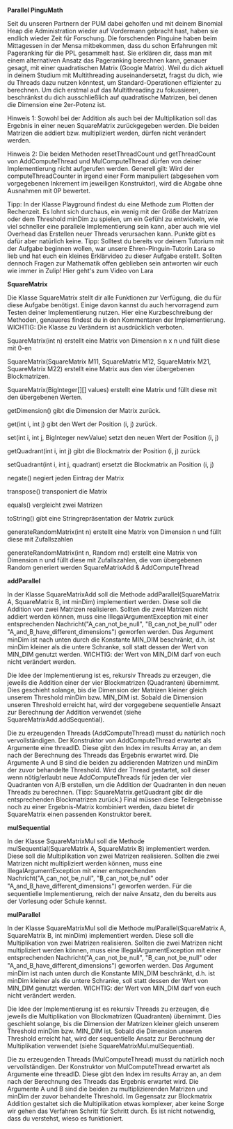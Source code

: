 **Parallel PinguMath**

Seit du unseren Partnern der PUM dabei geholfen und mit deinem Binomial Heap die Administration wieder auf Vordermann gebracht hast, haben sie endlich wieder Zeit für Forschung. Die forschenden Pinguine haben beim Mittagessen in der Mensa mitbekommen, dass du schon Erfahrungen mit Pageranking für die PPL gesammelt hast. Sie erklären dir, dass man mit einem alternativen Ansatz das Pageranking berechnen kann, genauer gesagt, mit einer quadratischen Matrix (Google Matrix). Weil du dich aktuell in deinem Studium mit Multithreading auseinandersetzt, fragst du dich, wie du Threads dazu nutzen könntest, um Standard-Operationen effizienter zu berechnen. Um dich erstmal auf das Multithreading zu fokussieren, beschränkst du dich ausschließlich auf quadratische Matrizen, bei denen die Dimension eine 2er-Potenz ist.

Hinweis 1: Sowohl bei der Addition als auch bei der Multiplikation soll das Ergebnis in einer neuen SquareMatrix zurückgegeben werden. Die beiden Matrizen die addiert bzw. multipliziert werden, dürfen nicht verändert werden.

Hinweis 2: Die beiden Methoden resetThreadCount und getThreadCount von AddComputeThread und MulComputeThread dürfen von deiner Implementierung nicht aufgerufen werden. Generell gilt: Wird der computeThreadCounter in irgend einer Form manipuliert (abgesehen vom vorgegebenen Inkrement im jeweiligen Konstruktor), wird die Abgabe ohne Ausnahmen mit 0P bewertet.

Tipp: In der Klasse Playground findest du eine Methode zum Plotten der Rechenzeit. Es lohnt sich durchaus, ein wenig mit der Größe der Matrizen oder dem Threshold minDim zu spielen, um ein Gefühl zu entwickeln, wie viel schneller eine parallele Implementierung sein kann, aber auch wie viel Overhead das Erstellen neuer Threads verursachen kann. Punkte gibt es dafür aber natürlich keine. Tipp: Solltest du bereits vor deinem Tutorium mit der Aufgabe beginnen wollen, war unsere Ehren-Pinguin-Tutorin Lara so lieb und hat euch ein kleines Erklärvideo zu dieser Aufgabe erstellt. Sollten dennoch Fragen zur Mathematik offen geblieben sein antworten wir euch wie immer in Zulip! Hier geht's zum Video von Lara

**SquareMatrix**

Die Klasse SquareMatrix stellt dir alle Funktionen zur Verfügung, die du für diese Aufgabe benötigst. Einige davon kannst du auch hervorragend zum Testen deiner Implementierung nutzen. Hier eine Kurzbeschreibung der Methoden, genaueres findest du in den Kommentaren der Implementierung. WICHTIG: Die Klasse zu Verändern ist ausdrücklich verboten.

SquareMatrix(int n) erstellt eine Matrix von Dimension n x n und füllt diese mit 0-en

SquareMatrix(SquareMatrix M11, SquareMatrix M12, SquareMatrix M21, SquareMatrix M22) erstellt eine Matrix aus den vier übergebenen Blockmatrizen.

SquareMatrix(BigInteger[][] values) erstellt eine Matrix und füllt diese mit den übergebenen Werten. 

getDimension() gibt die Dimension der Matrix zurück.

get(int i, int j) gibt den Wert der Position (i, j) zurück. 
 
set(int i, int j, BigInteger newValue) setzt den neuen Wert der Position (i, j)

getQuadrant(int i, int j) gibt die Blockmatrix der Position (i, j) zurück

setQuadrant(int i, int j, quadrant) ersetzt die Blockmatrix an Position (i, j)

negate() negiert jeden Eintrag der Matrix

transpose() transponiert die Matrix

equals() vergleicht zwei Matrizen

toString() gibt eine Stringrepräsentation der Matrix zurück

generateRandomMatrix(int n) erstellt eine Matrix von Dimension n und füllt diese mit Zufallszahlen

generateRandomMatrix(int n, Random rnd) erstellt eine Matrix von Dimension n und füllt diese mit Zufallszahlen, die vom übergebenen Random generiert werden
SquareMatrixAdd & AddComputeThread

**addParallel**

In der Klasse SquareMatrixAdd soll die Methode addParallel(SquareMatrix A, SquareMatrix B, int minDim) implementiert werden. Diese soll die Addition von zwei Matrizen realisieren. Sollten die zwei Matrizen nicht addiert werden können, muss eine IllegalArgumentException mit einer entsprechenden Nachricht("A⎵can⎵not⎵be⎵null", "B⎵can⎵not⎵be⎵null" oder "A⎵and⎵B⎵have⎵different⎵dimensions") geworfen werden. Das Argument minDim ist nach unten durch die Konstante MIN_DIM beschränkt, d.h. ist minDim kleiner als die untere Schranke, soll statt dessen der Wert von MIN_DIM genutzt werden. WICHTIG: der Wert von MIN_DIM darf von euch nicht verändert werden.

Die Idee der Implementierung ist es, rekursiv Threads zu erzeugen, die jeweils die Addition einer der vier Blockmatrizen (Quadranten) übernimmt. Dies geschieht solange, bis die Dimension der Matrizen kleiner gleich unserem Threshold minDim bzw. MIN_DIM ist. Sobald die Dimension unseren Threshold erreicht hat, wird der vorgegebene sequentielle Ansazt zur Berechnung der Addition verwendet (siehe SquareMatrixAdd.addSequential).

Die zu erzeugenden Threads (AddComputeThread) musst du natürlich noch vervollständigen. Der Konstruktor von AddComputeThread erwartet als Argumente eine threadID. Diese gibt den Index im results Array an, an dem nach der Berechnung des Threads das Ergebnis erwartet wird. Die Argumente A und B sind die beiden zu addierenden Matrizen und minDim der zuvor behandelte Threshold. Wird der Thread gestartet, soll dieser wenn nötig/erlaubt neue AddComputeThreads für jeden der vier Quadranten von A/B erstellen, um die Addition der Quadranten in den neuen Threads zu berechnen. (Tipp: SquareMatrix.getQuadrant gibt dir die entsprechenden Blockmatrizen zurück.) Final müssen diese Teilergebnisse noch zu einer Ergebnis-Matrix kombiniert werden, dazu bietet dir SquareMatrix einen passenden Konstruktor bereit.

**mulSequential**

In der Klasse SquareMatrixMul soll die Methode mulSequential(SquareMatrix A, SquareMatrix B) implementiert werden. Diese soll die Multiplikation von zwei Matrizen realisieren. Sollten die zwei Matrizen nicht multipliziert werden können, muss eine IllegalArgumentException mit einer entsprechenden Nachricht("A⎵can⎵not⎵be⎵null", "B⎵can⎵not⎵be⎵null" oder "A⎵and⎵B⎵have⎵different⎵dimensions") geworfen werden.
Für die sequentielle Implementierung, reich der naive Ansatz, den du bereits aus der Vorlesung oder Schule kennst.

**mulParallel**

In der Klasse SquareMatrixMul soll die Methode mulParallel(SquareMatrix A, SquareMatrix B, int minDim) implementiert werden. Diese soll die Multiplikation von zwei Matrizen realisieren. Sollten die zwei Matrizen nicht multipliziert werden können, muss eine IllegalArgumentException mit einer entsprechenden Nachricht("A⎵can⎵not⎵be⎵null", "B⎵can⎵not⎵be⎵null" oder "A⎵and⎵B⎵have⎵different⎵dimensions") geworfen werden. Das Argument minDim ist nach unten durch die Konstante MIN_DIM beschränkt, d.h. ist minDim kleiner als die untere Schranke, soll statt dessen der Wert von MIN_DIM genutzt werden. WICHTIG: der Wert von MIN_DIM darf von euch nicht verändert werden.

Die Idee der Implementierung ist es rekursiv Threads zu erzeugen, die jeweils die Multiplikation von Blockmatrizen (Quadranten) übernimmt. Dies geschieht solange, bis die Dimension der Matrizen kleiner gleich unserem Threshold minDim bzw. MIN_DIM ist. Sobald die Dimension unseren Threshold erreicht hat, wird der sequentielle Ansatz zur Berechnung der Multiplikation verwendet (siehe SquareMatrixMul.mulSequential).

Die zu erzeugenden Threads (MulComputeThread) musst du natürlich noch vervollständigen. Der Konstruktor von MulComputeThread erwartet als Argumente eine threadID. Diese gibt den Index im results Array an, an dem nach der Berechnung des Threads das Ergebnis erwartet wird. Die Argumente A und B sind die beiden zu multiplizierenden Matrizen und minDim der zuvor behandelte Threshold. Im Gegensatz zur Blockmatrix Addition gestaltet sich die Multiplikation etwas komplexer, aber keine Sorge wir gehen das Verfahren Schritt für Schritt durch. Es ist nicht notwendig, dass du verstehst, wieso es funktioniert.
